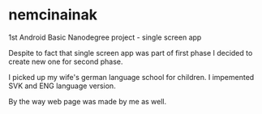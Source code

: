 # nemcinainak
1st Android Basic Nanodegree project - single screen app

Despite to fact that single screen app was part of first phase I decided to create new one for second phase.

I picked up my wife's german language school for children. I impemented SVK and ENG language version.

By the way web page was made by me as well.
